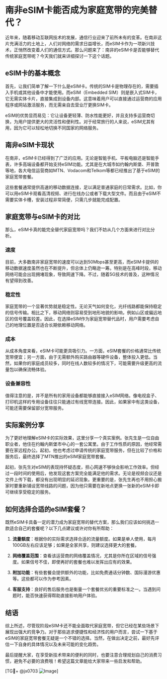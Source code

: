 # 南非eSIM卡能否成为家庭宽带的完美替代？

近年来，随着移动互联网技术的发展，通信行业迎来了前所未有的变革。在南非这片充满活力的土地上，人们对网络的需求日益增长，而eSIM卡作为一项新兴技术，正悄然改变着人们的通信方式。那么问题来了：南非的eSIM卡是否能够替代传统家庭宽带呢？今天我们就来详细探讨一下这个话题。

## eSIM卡的基本概念

首先，让我们简单了解一下什么是eSIM卡。传统的SIM卡是物理存在的，需要插入手机或其他设备中才能使用。而eSIM（Embedded SIM）则是嵌入式SIM卡，它无需实体卡片，直接集成到设备内部。这意味着用户可以直接通过运营商的应用程序或网站激活服务，而无需亲自去营业厅更换SIM卡。

eSIM的优势显而易见：它让设备更轻薄、防水性能更好，并且支持多运营商切换，为用户提供更大的灵活性和便利性。对于经常旅行的人来说，eSIM尤其有用，因为它可以轻松地切换不同国家的网络服务。

## 南非eSIM卡现状

在南非，eSIM卡已经得到了广泛的应用。无论是智能手机、平板电脑还是智能手表，许多高端设备都开始支持eSIM功能。尤其是在大城市如约翰内斯堡、开普敦等地，各大电信运营商如MTN、Vodacom和Telkom等都已经推出了基于eSIM的家庭宽带套餐。

这些套餐通常提供高速的移动数据连接，足以满足普通家庭的日常需求。比如，你可以用eSIM卡观看高清视频、进行在线办公或者下载大型文件。而且由于eSIM不需要实体卡槽，安装过程非常简便，只需几步就能完成配置。

## 家庭宽带与eSIM卡的对比

那么，eSIM卡真的能完全替代家庭宽带吗？我们不妨从几个方面来进行对比分析。

### 速度

目前，大多数南非家庭宽带的速度可以达到50Mbps甚至更高，而eSIM卡提供的移动数据速度虽然也在不断提升，但总体上仍略逊一筹。特别是在高峰时段，移动网络可能会出现拥堵现象，导致网速下降。不过，随着5G技术的普及，这种情况有望得到改善。

### 稳定性

家庭宽带的一个显著优势就是稳定性。无论天气如何变化，光纤线路都能保持稳定的信号传输。相比之下，移动网络则容易受到地形地貌的影响，例如山区或偏远地区的信号覆盖较差。因此，在选择eSIM作为家庭宽带替代品时，用户需要考虑自己的地理位置是否适合长期依赖移动网络。

### 成本

从成本角度来看，eSIM卡可能更具吸引力。一方面，eSIM套餐的价格通常比传统宽带便宜；另一方面，由于无需额外购买路由器等硬件设备，整体投入更低。当然，如果你的家庭成员较多，同时在线人数较多的情况下，可能需要升级更高的流量包以确保流畅体验。

### 设备兼容性

值得注意的是，并不是所有的家用设备都能够直接接入eSIM网络。像电视盒子、打印机这样的专用设备往往只能通过有线宽带连接。因此，如果家中有这类设备，可能还需要保留部分宽带服务。

## 实际案例分享

为了更好地理解eSIM卡的实际效果，这里分享一个真实案例。张先生是一位自由职业者，他住在约翰内斯堡市中心的一套公寓里。由于工作性质的原因，他经常需要在家远程办公。起初，他也考虑过申请传统的家庭宽带服务，但在比较了价格和服务后，最终选择了MTN推出的eSIM家庭宽带套餐。

起初，张先生对eSIM的表现持怀疑态度，担心网速不够快会影响工作效率。但经过一段时间的使用后，他发现这套方案完全能满足他的需求。无论是视频会议还是文件上传下载，都没有出现明显的延迟现象。更重要的是，张先生再也不用担心搬家时要重新铺设宽带线路的问题，因为他只需要在新地点更换一张新的eSIM卡即可继续享受稳定的服务。

## 如何选择合适的eSIM套餐？

既然eSIM卡具备一定的潜力成为家庭宽带的替代方案，那么我们应该如何挑选一款适合自己的套餐呢？以下几点建议或许对你有所帮助：

1. **流量额度**：根据你的实际需求选择合适的流量额度。如果是单人使用，每月100GB左右应该足够；如果是全家共享，则建议选择更大的套餐。
   
2. **网络覆盖范围**：查看该运营商的网络覆盖情况，尤其是你所在区域的信号强度。如果信号不佳，即使再好的套餐也难以发挥出应有的效果。

3. **附加功能**：有些套餐会提供额外的功能，比如免费通话分钟数、国际漫游优惠等。这些都可以作为参考因素。

4. **客服支持**：良好的售后服务也是衡量一个套餐优劣的重要标准之一。当遇到问题时，能否快速获得帮助直接影响用户体验。

## 结语

综上所述，尽管现阶段eSIM卡还不能全面取代家庭宽带，但它已经在某些场景下展现出强大的竞争力。对于那些追求便捷性和经济性的用户而言，尝试一下基于eSIM的家庭宽带套餐无疑是一个不错的选择。当然，在做出决定之前，最好先评估一下自身的具体情况以及未来可能的变化趋势。

最后提醒大家，在享受新技术带来的便利的同时，也要注意合理规划自己的消费习惯，避免不必要的浪费哦！希望这篇文章能给大家带来一些启发和帮助。

[TG💪+ @jx0703 ![Image](https://github.com/user-attachments/assets/dbca1d08-cadb-493c-b0ec-ad6f7a83f270)]